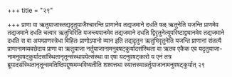 +++
title = "२९"

+++
प्राणा वा ऋतुयाजास्तद्यदृतुयाजैश्चारन्ति प्राणानेव तद्यजमाने दधति षळ्
ऋतुनेति यजन्ति प्राणमेव तद्यजमाने दधति चत्वार ऋतुभिरिति
यजन्त्यपानमेव तद्यजमाने दधति
द्विरृतुनेत्युपरिष्टाद्व्यानमेव
तद्यजमाने दधति स वा अयम्प्राणस्त्रेधा विहितः प्राणोऽपानो व्यान इति
तद्यदृतुन ऋतुभिरृतुनेति यजन्ति प्राणानां संतत्यै
प्राणानामव्यवछेदाय प्राणा वा ऋतुयाजा
नर्तुयाजानामनुवषट्कुर्यादसंस्थिता वा ऋतव एकैक एव
यदृतुयाजा-नामनुवषट्कुर्यादसांस्थितानृतून्संस्थापयेत्संस्था वा एषा
यदनुवषट्कारो य एनं तत्र
ब्रूयादसंस्थितानृतून्समतिष्ठिपद्दुष्षमम्भविष्यतीति
शश्वत्तथा स्यात्तस्मान्नर्तुयाजानामनुवषट्कुर्यात् २९




 


